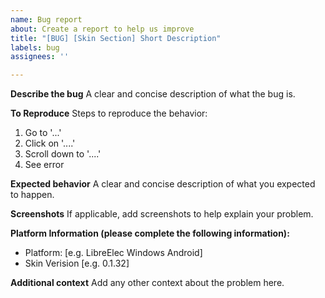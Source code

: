 ```yaml
---
name: Bug report
about: Create a report to help us improve
title: "[BUG] [Skin Section] Short Description"
labels: bug
assignees: ''

---
```


**Describe the bug**
A clear and concise description of what the bug is.

**To Reproduce**
Steps to reproduce the behavior:
1. Go to '...'
2. Click on '....'
3. Scroll down to '....'
4. See error

**Expected behavior**
A clear and concise description of what you expected to happen.

**Screenshots**
If applicable, add screenshots to help explain your problem.

**Platform Information (please complete the following information):**
 - Platform: [e.g. LibreElec Windows Android]
 - Skin Verision [e.g. 0.1.32]

**Additional context**
Add any other context about the problem here.
